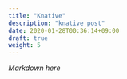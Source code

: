 ```yaml
---
title: "Knative"
description: "knative post"
date: 2020-01-28T00:36:14+09:00
draft: true
weight: 5
---
```


*Markdown here*

